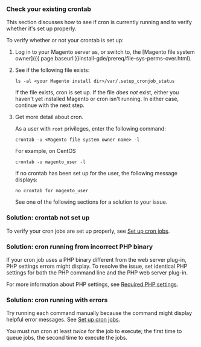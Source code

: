 <div markdown="1">

### Check your existing crontab
This section discusses how to see if cron is currently running and to verify whether it's set up properly.

To verify whether or not your crontab is set up:

1.	Log in to your Magento server as, or switch to, the [Magento file system owner]({{ page.baseurl }}install-gde/prereq/file-sys-perms-over.html).
2.	See if the following file exists:

		ls -al <your Magento install dir>/var/.setup_cronjob_status
		
	If the file exists, cron is set up. If the file _does not_ exist, either you haven't yet installed Magento or cron isn't running. In either case, continue with the next step.
3.	Get more detail about cron.

	As a user with `root` privileges, enter the following command:

		crontab -u <Magento file system owner name> -l

	For example, on CentOS

		crontab -u magento_user -l

	If no crontab has been set up for the user, the following message displays:

		no crontab for magento_user

	See one of the following sections for a solution to your issue.

### Solution: crontab not set up
To verify your cron jobs are set up properly, see [Set up cron jobs]({{page.baseurl}}install-gde/install/post-install-config.html#post-install-cron").

### Solution: cron running from incorrect PHP binary
If your cron job uses a PHP binary different from the web server plug-in, PHP settings errors might display. To resolve the issue, set identical PHP settings for both the PHP command line and the PHP web server plug-in.

For more information about PHP settings, see [Required PHP settings]({{page.baseurl}}install-gde/prereq/php-settings.html).

### Solution: cron running with errors
Try running each command manually because the command might display helpful error messages. See [Set up cron jobs]({{page.baseurl}}install-gde/install/post-install-config.html#post-install-cron").

<div class="bs-callout bs-callout-info" id="info">
	<p>You must run cron at least <em>twice</em> for the job to execute; the first time to queue jobs, the second time to execute the jobs.</p>
</div>
